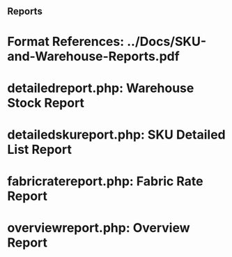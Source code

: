 ## Reports
# Format References: ../Docs/SKU-and-Warehouse-Reports.pdf

# detailedreport.php: Warehouse Stock Report 

# detailedskureport.php: SKU Detailed List Report

# fabricratereport.php: Fabric Rate Report

# overviewreport.php: Overview Report